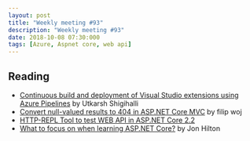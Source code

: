```yaml
---
layout: post
title: "Weekly meeting #93"
description: "Weekly meeting #93"
date: 2018-10-08 07:30:000
tags: [Azure, Aspnet core, web api]
--- 
```

 
## Reading

* [Continuous build and deployment of Visual Studio extensions using Azure Pipelines](https://www.visualstudiogeeks.com/devops/continuous-build-and-deployment-of-visual-studio-extensions) by Utkarsh Shigihalli
* [Convert null-valued results to 404 in ASP.NET Core MVC](https://www.strathweb.com/2018/10/convert-null-valued-results-to-404-in-asp-net-core-mvc/) by filip woj
* [HTTP-REPL Tool to test WEB API in ASP.NET Core 2.2](https://www.talkingdotnet.com/http-repl-tool-to-test-web-api-in-asp-net-core-2-2/)
* [What to focus on when learning ASP.NET Core?](https://jonhilton.net/what-to-focus-on-when-learning-aspnet/) by Jon Hilton